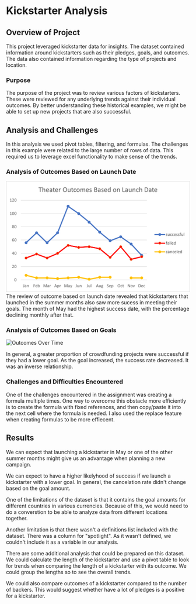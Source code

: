 # Kickstarter Analysis

## Overview of Project
This project leveraged kickstarter data for insights.  The dataset contained information around kickstarters such as their pledges, goals, and outcomes.  The data also contained information regarding the type of projects and location.

### Purpose
The purpose of the project was to review various factors of kickstarters.  These were reviewed for any underlying trends against their individual outcomes.  By better understanding these historical examples, we might be able to set up new projects that are also successful.

## Analysis and Challenges
In this analysis we used pivot tables, filtering, and formulas.  The challenges in this example were related to the large number of rows of data.  This required us to leverage excel functionality to make sense of the trends.

### Analysis of Outcomes Based on Launch Date
![Outcomes_vs_Goals](https://github.com/g0m3zc/kickstarter-analysis/blob/33d2cff4367c29ccb06df6d21cef4a0073baf22e/Theater_Outcomes_vs_Launch.png)
The review of outcome based on launch date revealed that kickstarters that launched in the summer months also saw more sucess in meeting their goals.  The month of May had the highest success date, with the percentage declining monthly after that.

### Analysis of Outcomes Based on Goals
![Outcomes Over Time](https://user-images.githubusercontent.com/106936638/176804927-1ff2a3a4-2aca-4484-8fc5-dad4a8e90917.png)


In general, a greater proportion of crowdfunding projects were successful if they had a lower goal.  As the goal increased, the success rate decreased.  It was an inverse relationship.

### Challenges and Difficulties Encountered
One of the challenges encountered in the assignment was creating a formula multiple times.  One way to overcome this obstacle more efficiently is to create the formula with fixed references, and then copy/paste it into the next cell where the formula is needed.  I also used the replace feature when creating formulas to be more effiecent.


## Results

We can expect that launching a kickstarter in May or one of the other summer months might give us an advantage when planning a new campaign.

We can expect to have a higher likelyhood of success if we launch a kickstarter with a lower goal.  In general, the cancelation rate didn't change based on the goal amount.  

One of the limitations of the dataset is that it contains the goal amounts for different countries in various currencies.  Because of this, we would need to do a converstion to be able to analyze data from different locations together.

Another limitation is that there wasn't a definitions list included with the dataset.  There was a column for "spotlight".  As it wasn't defined, we couldn't include it as a variable in our analysis.

There are some additional analysis that could be prepared on this dataset.  We could calculate the length of the kickstarter and use a pivot table to look for trends when comparing the length of a kickstarter with its outcome.  We could group the lengths so to see the overall trends.

We could also compare outcomes of a kickstarter compared to the number of backers.  This would suggest whether have a lot of pledges is a positive for a kickstarter.

